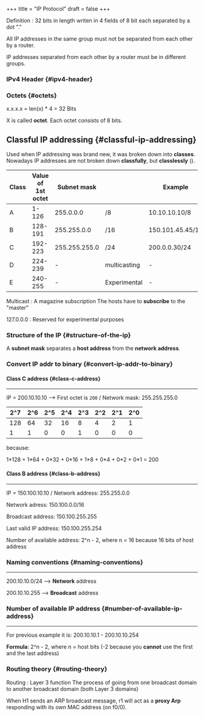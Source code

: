+++
title = "IP Protocol"
draft = false
+++

Definition
: 32 bits in length
    writen in 4 fields of 8 bit each
    separated by a dot "."


All IP addresses in the same group must not be separated from each other by a router.

IP addresses separated from each other by a router must be in different groups.


### IPv4 Header {#ipv4-header}


### Octets {#octets}

x.x.x.x = len(x) \* 4 = 32 Bits

X is called **octet**. Each octet consists of 8 bits.


## Classful IP addressing {#classful-ip-addressing}

Used when IP addressing was brand new, it was broken down into **classes**. Nowadays IP addresses are not broken down **classfully**, but **classlessly** ().

| Class | Value of 1st octet | Subnet mask   |              | Example          |
|-------|--------------------|---------------|--------------|------------------|
| A     | 1-126              | 255.0.0.0     | /8           | 10.10.10.10/8    |
| B     | 128-191            | 255.255.0.0   | /16          | 150.101.45.45/16 |
| C     | 192-223            | 255.255.255.0 | /24          | 200.0.0.30/24    |
| D     | 224-239            | -             | multicasting | -                |
| E     | 240-255            | -             | Experimental | -                |

Multicast
: A magazine subscription
    The hosts have to **subscribe** to the "master"

127.0.0.0
: Reserved for experimental purposes


### Structure of the IP {#structure-of-the-ip}

A **subnet mask** separates a **host address** from the **network address**.


### Convert IP addr to binary {#convert-ip-addr-to-binary}


#### Class C address {#class-c-address}

---

IP = 200.10.10.10 --&gt; First octet is `200` / Network mask: 255.255.255.0

| 2^7 | 2^6 | 2^5 | 2^4 | 2^3 | 2^2 | 2^1 | 2^0 |
|-----|-----|-----|-----|-----|-----|-----|-----|
| 128 | 64  | 32  | 16  | 8   | 4   | 2   | 1   |
| 1   | 1   | 0   | 0   | 1   | 0   | 0   | 0   |

because:

1\*128 + 1\*64 + 0\*32 + 0\*16 + 1\*8 + 0\*4 + 0\*2 + 0\*1 = 200


#### Class B address {#class-b-address}

---

IP = 150.100.10.10 / Network address: 255.255.0.0

Network adress: 150.100.0.0/16

Broadcast address: 150.100.255.255

Last valid IP address: 150.100.255.254

Number of available address: 2^n - 2, where n = 16 because 16 bits of host address


### Naming conventions {#naming-conventions}

---

200.10.10.0/24 --&gt; **Network** address

200.10.10.255 --&gt; **Broadcast** address


### Number of available IP address {#number-of-available-ip-address}

---

For previous example it is: 200.10.10.1 - 200.10.10.254

**Formula**: 2^n - 2, where n = host bits (-2 because you **cannot** use the first and the last address)


### Routing theory {#routing-theory}

Routing
: Layer 3 function
    The process of going from one broadcast domain to another broadcast domain (both Layer 3 domains)

When H1 sends an ARP broadcast message, r1 will act as a **proxy Arp** responding with its own MAC address (on f0/0).
